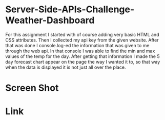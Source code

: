 # Server-Side-APIs-Challenge-Weather-Dashboard

For this assignment I started with of course adding very basic HTML and CSS attributes. Then I collected my api key from the given website. After that was done I console.log-ed the information that was given to me through the web api. In that console I was able to find the min and max values of the temp for the day. After getting that information I made the 5 day forecast chart appear on the page the way I wanted it to, so that way when the data is displayed it is not just all over the place. 


# Screen Shot 



# Link
